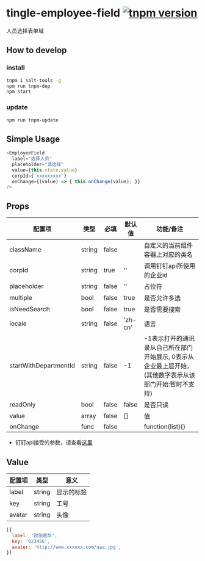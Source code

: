 # tingle-employee-field [![tnpm version](http://web.npm.alibaba-inc.com/badge/v/@ali/tingle-employee-field.svg?style=flat-square)](http://web.npm.alibaba-inc.com/package/@ali/tingle-employee-field)

人员选择表单域



## How to develop

### install

```bash
tnpm i salt-tools -g
npm run tnpm-dep 
npm start
```

### update

```bash
npm run tnpm-update
```

## Simple Usage

```js
<EmployeeField
  label="选择人员"
  placeholder="请选择"
  value={this.state.value}
  corpId={'xxxxxxxxx'}
  onChange={(value) => { this.onChange(value); }}
/>
```

## Props

| 配置项        | 类型        | 必填    | 默认值  | 功能/备注                      |
| ---------- | --------- | ----- | ---- | -------------------------- |
| className  | string    | false |   | 自定义的当前组件容器上对应的类名               |
| corpId | string    | true | ''  | 调用钉钉api所使用的企业id                     |
| placeholder     | string      | false | '' | 占位符                 |
| multiple     | bool      | false |   true   | 是否允许多选 |
| isNeedSearch     | bool      | false |   true   | 是否需要搜索 |
| locale     | string      | false |   'zh-cn'   | 语言 |
| startWithDepartmentId     | string      | false |    -1  | -1表示打开的通讯录从自己所在部门开始展示, 0表示从企业最上层开始，(其他数字表示从该部门开始:暂时不支持) |
| readOnly     | bool      | false |   false   | 是否只读 |
| value     | array      | false |   []   | 值 |
| onChange     | func      | false |      | function(list){} |

- 钉钉api接受的参数，请查看[这里](https://open-doc.dingtalk.com/docs/doc.htm?spm=a219a.7629140.0.0.Du9ebD&treeId=171&articleId=104926&docType=1)

## Value 

| 配置项        | 类型        |意义        |
| ---------- | --------- | --------- |
| label  | string  | 显示的标签 |
| key | string  | 工号 |
| avatar | string | 头像 |

```js
[{
  label: '欧阳震华',
  key: '023456',
  avater: 'http://www.xxxxxx.com/aaa.jpg',
}]
```

